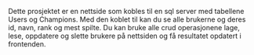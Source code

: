 Dette prosjektet er en nettside som kobles til en sql server med tabellene Users og Champions. Med den koblet til kan du se alle brukerne og deres id, navn, rank og mest spilte. Du kan bruke alle crud operasjonene lage, lese, oppdatere og slette brukere på nettsiden og få resultatet opdatert i frontenden.